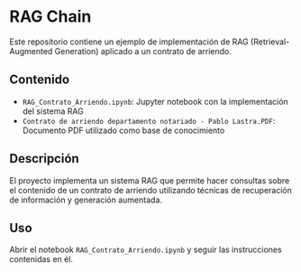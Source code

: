 # RAG Chain

Este repositorio contiene un ejemplo de implementación de RAG (Retrieval-Augmented Generation) aplicado a un contrato de arriendo.

## Contenido

- `RAG_Contrato_Arriendo.ipynb`: Jupyter notebook con la implementación del sistema RAG
- `Contrato de arriendo departamento notariado - Pablo Lastra.PDF`: Documento PDF utilizado como base de conocimiento

## Descripción

El proyecto implementa un sistema RAG que permite hacer consultas sobre el contenido de un contrato de arriendo utilizando técnicas de recuperación de información y generación aumentada.

## Uso

Abrir el notebook `RAG_Contrato_Arriendo.ipynb` y seguir las instrucciones contenidas en él.